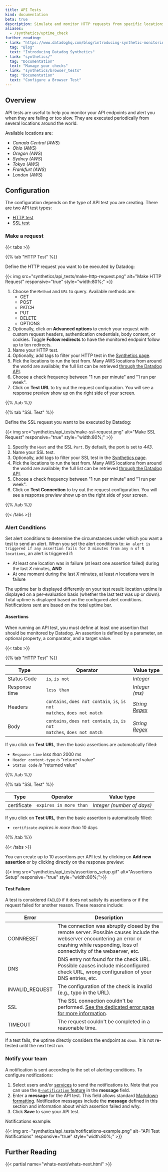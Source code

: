 ```yaml
---
title: API Tests
kind: documentation
beta: true
description: Simulate and monitor HTTP requests from specific locations
aliases:
  - /synthetics/uptime_check
further_reading:
- link: "https://www.datadoghq.com/blog/introducing-synthetic-monitoring/"
  tag: "Blog"
  text: "Introducing Datadog Synthetics"
- link: "synthetics/"
  tag: "Documentation"
  text: "Manage your checks"
- link: "synthetics/browser_tests"
  tag: "Documentation"
  text: "Configure a Browser Test"
---
```


## Overview

API tests are useful to help you monitor your API endpoints and alert you when they are failing or too slow.
They are executed periodically from several locations around the world.

Available locations are:

- _Canada Central (AWS_)
- _Ohio (AWS_)
- _Oregon (AWS_)
- _Sydney (AWS_)
- _Tokyo (AWS_)
- _Frankfurt (AWS_)
- _London (AWS_)

## Configuration

The configuration depends on the type of API test you are creating. There are two API test types:

- [HTTP test](?tab=httptest#make-a-request)
- [SSL test](?tab=ssltest#make-a-request)

### Make a request

{{< tabs >}}

{{% tab "HTTP Test" %}}

Define the HTTP request you want to be executed by Datadog:

{{< img src="synthetics/api_tests/make-http-request.png" alt="Make HTTP Request" responsive="true" style="width:80%;" >}}

1. Choose the `Method` and `URL` to query. Available methods are:
   - GET
   - POST
   - PATCH
   - PUT
   - DELETE
   - OPTIONS
2. Optionally, click on **Advanced options** to enrich your request with custom request headers, authentication credentials, body content, or cookies. Toggle **Follow redirects** to have the monitored endpoint follow up to ten redirects.
3. Name your HTTP test.
4. Optionally, add tags to filter your HTTP test in the [Synthetics page][1].
5. Pick the locations to run the test from. Many AWS locations from around the world are available; the full list can be retrieved [through the Datadog API][2].
6. Choose a check frequency between "1 run per minute" and "1 run per week".
7. Click on **Test URL** to try out the request configuration. You will see a response preview show up on the right side of your screen.

[1]: /synthetics
[2]: /api/?lang=bash#get-available-locations
{{% /tab %}}

{{% tab "SSL Test" %}}

Define the SSL request you want to be executed by Datadog:

{{< img src="synthetics/api_tests/make-ssl-request.png" alt="Make SSL Request" responsive="true" style="width:80%;" >}}

1. Specify the `Host` and the SSL `Port`. By default, the port is set to _443_.
2. Name your SSL test.
3. Optionally, add tags to filter your SSL test in the [Synthetics page][1].
4. Pick the locations to run the test from. Many AWS locations from around the world are available; the full list can be retrieved [through the Datadog API][2].
5. Choose a check frequency between "1 run per minute" and "1 run per week".
6. Click on **Test Connection** to try out the request configuration. You will see a response preview show up on the right side of your screen.

[1]: /synthetics
[2]: /api/?lang=bash#get-available-locations
{{% /tab %}}

{{< /tabs >}}

### Alert Conditions

Set alert conditions to determine the circumstances under which you want a test to send an alert. When you set the alert conditions to: `An alert is triggered if any assertion fails for X minutes from any n of N locations`, an alert is triggered if:

* At least one location was in failure (at least one assertion failed) during the last *X* minutes, **AND**
* At one moment during the last *X* minutes, at least *n* locations were in failure

The uptime bar is displayed differently on your test result: location uptime is displayed on a per-evaluation basis (whether the last test was up or down). Total uptime is displayed based on the configured alert conditions. Notifications sent are based on the total uptime bar.

#### Assertions

When running an API test, you must define at least one assertion that should be monitored by Datadog.
An assertion is defined by a parameter, an optional property, a comparator, and a target value.

{{< tabs >}}

{{% tab "HTTP Test" %}}

| Type          | Operator                                                                        | Value type                            |
| ------------- | ------------------------------------------------------------------------------- | ------------------------------------- |
| Status Code   | `is`, `is not`                                                                  | _Integer_                             |
| Response time | `less than`                                                                     | _Integer (ms)_                        |
| Headers       | `contains`, `does not contain`, `is`, `is not` <br> `matches`, `does not match` | _String_ <br> _[Regex][1]_ |
| Body          | `contains`, `does not contain`, `is`, `is not` <br> `matches`, `does not match` | _String_ <br> _[Regex][1]_ |

If you click on **Test URL**, then the basic assertions are automatically filled:

- `Response time` _less than_ 2000 ms
- `Header content-type` _is_ "returned value"
- `Status code` _is_ "returned value"


[1]: https://developer.mozilla.org/en-US/docs/Web/JavaScript/Guide/Regular_Expressions
{{% /tab %}}

{{% tab "SSL Test" %}}

| Type        | Operator               | Value type                 |
| ----------- | ---------------------- | -------------------------- |
| certificate | `expires in more than` | _Integer (number of days)_ |

If you click on **Test URL**, then the basic assertion is automatically filled:

- `certificate` _expires in more than_ 10 days

{{% /tab %}}

{{< /tabs >}}

You can create up to 10 assertions per API test by clicking on **Add new assertion** or by clicking directly on the response preview:

{{< img src="synthetics/api_tests/assertions_setup.gif" alt="Assertions Setup" responsive="true" style="width:80%;">}}

#### Test Failure

A test is considered `FAILED` if it does not satisfy its assertions or if the request failed for another reason. These reasons include:

| Error           | Description                                                                                                                                                                                    |
| --------------- | ---------------------------------------------------------------------------------------------------------------------------------------------------------------------------------------------- |
| CONNRESET       | The connection was abruptly closed by the remote server. Possible causes include the webserver encountering an error or crashing while responding, loss of connectivity of the webserver, etc. |
| DNS             | DNS entry not found for the check URL. Possible causes include misconfigured check URL, wrong configuration of your DNS entries, etc.                                                          |
| INVALID_REQUEST | The configuration of the check is invalid (e.g., typo in the URL).                                                                                                                             |
| SSL             | The SSL connection couldn't be performed. [See the dedicated error page for more information][1].                                                                                     |
| TIMEOUT         | The request couldn't be completed in a reasonable time.                                                                                                                                        |

If a test fails, the uptime directly considers the endpoint as `down`. It is not re-tested until the next test run.

### Notify your team

A notification is sent according to the set of alerting conditions. To configure notifications:

1. Select users and/or [services][2] to send the notifications to. Note that you can use the [`@-notification` feature][3] in the **message** field.
2. Enter a **message** for the API test. This field allows standard [Markdown formatting][4]. Notification messages include the **message** defined in this section and information about which assertion failed and why.
3. Click **Save** to save your API test.

Notifications example:

{{< img src="synthetics/api_tests/notifications-example.png" alt="API Test Notifications" responsive="true" style="width:80%;" >}}

## Further Reading

{{< partial name="whats-next/whats-next.html" >}}

[1]: /synthetics/api_tests/errors#ssl-errors
[2]: /integrations/#cat-notification
[3]: /developers/faq/what-do-notifications-do-in-datadog
[4]: http://daringfireball.net/projects/markdown/syntax
